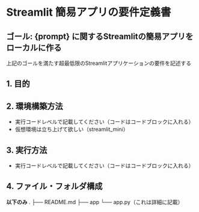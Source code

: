 # Streamlit 簡易アプリの要件定義書
## ゴール: {prompt} に関するStreamlitの簡易アプリをローカルに作る
上記のゴールを満たす超最低限のStreamlitアプリケーションの要件を記述する
## 1. 目的
## 2. 環境構築方法
- 実行コードレベルで記載してください（コードはコードブロックに入れる）
- 仮想環境は立ち上げて欲しい（streamlit_mini）
## 3. 実行方法
- 実行コードレベルで記載してください（コードはコードブロックに入れる）
## 4. ファイル・フォルダ構成

**以下のみ**
.
├── README.md
├── app
    └── app.py（これは詳細に記載）
